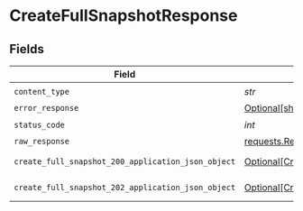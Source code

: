 # CreateFullSnapshotResponse


## Fields

| Field                                                                                                             | Type                                                                                                              | Required                                                                                                          | Description                                                                                                       |
| ----------------------------------------------------------------------------------------------------------------- | ----------------------------------------------------------------------------------------------------------------- | ----------------------------------------------------------------------------------------------------------------- | ----------------------------------------------------------------------------------------------------------------- |
| `content_type`                                                                                                    | *str*                                                                                                             | :heavy_check_mark:                                                                                                | N/A                                                                                                               |
| `error_response`                                                                                                  | [Optional[shared.ErrorResponse]](../../models/shared/errorresponse.md)                                            | :heavy_minus_sign:                                                                                                | error                                                                                                             |
| `status_code`                                                                                                     | *int*                                                                                                             | :heavy_check_mark:                                                                                                | N/A                                                                                                               |
| `raw_response`                                                                                                    | [requests.Response](https://requests.readthedocs.io/en/latest/api/#requests.Response)                             | :heavy_minus_sign:                                                                                                | N/A                                                                                                               |
| `create_full_snapshot_200_application_json_object`                                                                | [Optional[CreateFullSnapshot200ApplicationJSON]](../../models/operations/createfullsnapshot200applicationjson.md) | :heavy_minus_sign:                                                                                                | successful operation                                                                                              |
| `create_full_snapshot_202_application_json_object`                                                                | [Optional[CreateFullSnapshot202ApplicationJSON]](../../models/operations/createfullsnapshot202applicationjson.md) | :heavy_minus_sign:                                                                                                | operation is accepted                                                                                             |